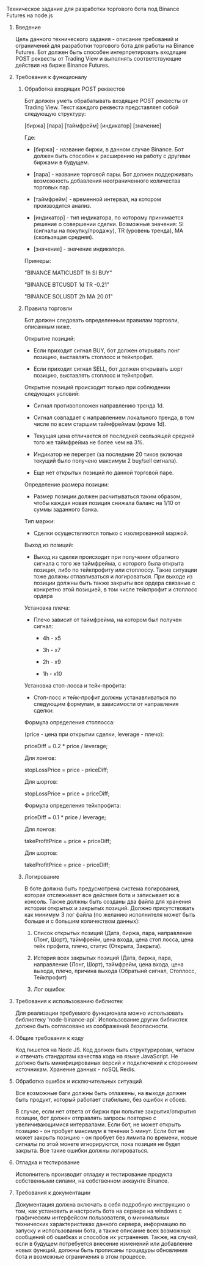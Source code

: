 Техническое задание для разработки торгового бота под Binance Futures на node.js

1. Введение

    Цель данного технического задания - описание требований и ограничений для разработки торгового бота для работы на Binance Futures. Бот должен быть способен интерпретировать входящие POST реквесты от Trading View и выполнять соответствующие действия на бирже Binance Futures.

2. Требования к функционалу

    1. Обработка входящих POST реквестов

        Бот должен уметь обрабатывать входящие POST реквесты от Trading View. Текст каждого реквеста представляет собой следующую структуру:

        [биржа] [пара] [таймфрейм] [индикатор] [значение]

        Где:

        * [биржа] - название биржи, в данном случае Binance. Бот должен быть способен к расширению на работу с другими биржами в будущем.

        * [пара] - название торговой пары. Бот должен поддерживать возможность добавления неограниченного количества торговых пар.

        * [таймфрейм] - временной интервал, на котором производится анализ.

        * [индикатор] - тип индикатора, по которому принимается решение о совершении сделки. Возможные значения: SI (сигналы на покупку/продажу), TR (уровень тренда), MA (скользящая средняя).

        * [значение] - значение индикатора.

        Примеры: 

        "BINANCE MATICUSDT 1h SI BUY"

        "BINANCE BTCUSDT 1d TR -0.21"

        "BINANCE SOLUSDT 2h MA 20.01"

    2. Правила торговли

        Бот должен следовать определенным правилам торговли, описанным ниже.

        Открытие позиций:

        * Если приходит сигнал BUY, бот должен открывать лонг позицию, выставлять стоплосс и тейкпрофит.

        * Если приходит сигнал SELL, бот должен открывать шорт позицию, выставлять стоплосс и тейкпрофит.

        Открытие позиций происходит только при соблюдении следующих условий:

        * Сигнал противоположен направлению тренда 1d.

        * Сигнал совпадает с направлением локального тренда, в том числе по всем старшим таймфреймам (кроме 1d).

        * Текущая цена отличается от последней скользящей средней того же таймфрейма не более чем на 3%.

        * Индикатор не перегрет (за последние 20 тиков включая текущий было получено максимум 2 buy/sell сигнала).

        * Еще нет открытых позиций по данной торговой паре.

        Определение размера позиции:

        * Размер позиции должен расчитываться таким образом, чтобы каждая новая позиция снижала баланс на 1/10 от суммы заданного банка.

        Тип маржи:

        * Сделки осуществляются только с изолированной маржой.

        Выход из позиций:

        * Выход из сделки происходит при получении обратного сигнала с того же таймфрейма, с которого была открыта позиция, либо по тейкпрофиту или стоплоссу. Такие ситуации тоже должны отлавливаться и логироваться. При выходе из позиции должны быть также закрыты все ордера связаные с конкретно этой позицией, в том числе тейкпрофит и стоплосс ордера

        Установка плеча:

        * Плечо зависит от таймфрейма, на котором был получен сигнал:

            * 4h - x5

            * 3h - x7

            * 2h - x9

            * 1h - x10

        Установка стоп-лосса и тейк-профита:

        * Стоп-лосс и тейк-профит должны устанавливаться по следующим формулам, в зависимости от направления сделки:

        Формула определения стоплосса:

        (price - цена при открытии сделки, leverage - плечо): 

        priceDiff = 0.2 * price / leverage;

        Для лонгов:

        stopLossPrice = price - priceDiff;

        Для шортов:

        stopLossPrice = price + priceDiff;

        Формула определения тейкпрофита:

        priceDiff = 0.1 * price / leverage;

        Для лонгов:

        takeProfitPrice = price + priceDiff;

        Для шортов:

        takeProfitPrice = price - priceDiff;

    3. Логирование

        В боте должна быть предусмотрена система логирования, которая отслеживает все действия бота и записывает их в консоль. Также должны быть созданы два файла для хранения истории открытых и закрытых позиций. Должно присутствовать как минимум 3 лог файла (по желанию исполнителя может быть больше и с большим количеством данных):

        1) Список открытых позиций (Дата, биржа, пара, направление (Лонг, Шорт), таймфрейм, цена входа, цена стоп лосса, цена тейк профита, плечо, статус (Открыта, Закрыта).

        2) История всех закрытых позиций (Дата, биржа, пара, направление (Лонг, Шорт), таймфрейм, цена входа, цена выхода, плечо, причина выхода (Обратынй сигнал, Стоплосс, Тейкпрофит)

        3) Лог ошибок

3. Требования к использованию библиотек

    Для реализации требуемого функционала можно использовать библиотеку 'node-binance-api'. Использование других библиотек должно быть согласовано из соображений безопасности.

4. Общие требования к коду

    Код пишется на Node JS. Код должен быть структурирован, читаем и отвечать стандартам качества кода на языке JavaScript. Не должно быть минифицированых версий и подключений к сторонним источникам. Хранение данных - noSQL Redis.

5. Обработка ошибок и исключительных ситуаций

    Все возможные баги должны быть отлажены, на выходе должен быть продукт, который работает стабильно, без ошибок и сбоев.

    В случае, если нет ответа от биржи при попытке закрытия/открытия позиции, бот должен отправлять запросы повторно с увеличивающимися интервалами. Если бот, не может открыть позицию - он пробует максимум в течении 5 минут. Если бот не может закрыть позицию - он пробует без лимита по времени, новые сигналы по этой монете игнорируются, пока позиция не будет закрыта. Все такие ошибки должны логироваться.

6. Отладка и тестирование

    Исполнитель производит отладку и тестирование продукта собственными силами, на собственном аккаунте Binance.

7. Требования к документации

    Документация должна включать в себя подробную инструкцию о том, как установить и настроить бота на сервере на windows с графическим интерфейсом пользователя, о минимальных технических характеристиках данного сервера, информацию по запуску и использовании бота, а также описание всех возможных сообщений об ошибках и способов их устранения. Также, на случай, если в будущем потребуется внесение изменений или добавление новых функций, должны быть прописаны процедуры обновления бота и возможные ограничения в этом процессе.
